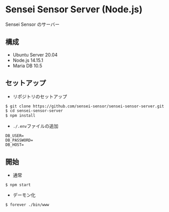 # Sensei Sensor Server (Node.js)

Sensei Sensor のサーバー

## 構成

- Ubuntu Server 20.04
- Node.js 14.15.1
- Maria DB 10.5

## セットアップ

- リポジトリのセットアップ

```sh
$ git clone https://github.com/sensei-sensor/sensei-sensor-server.git
$ cd sensei-sensor-server
$ npm install
```

- `./.env`ファイルの追加

```env
DB_USER=
DB_PASSWORD=
DB_HOST=
```

## 開始

- 通常

```
$ npm start
```

- デーモン化

```
$ forever ./bin/www
```

